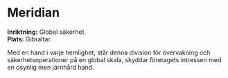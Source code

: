 # Meridian

**Inriktning:** Global säkerhet.  
**Plats:** Gibraltar.  

Med en hand i varje hemlighet, står denna division för övervakning och säkerhetsoperationer på en global skala, skyddar företagets intressen med en osynlig men järnhård hand.
